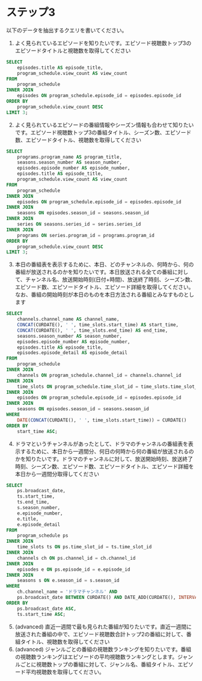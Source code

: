 # ステップ3
以下のデータを抽出するクエリを書いてください。

1. よく見られているエピソードを知りたいです。エピソード視聴数トップ3のエピソードタイトルと視聴数を取得してください
```sql
SELECT
    episodes.title AS episode_title,
    program_schedule.view_count AS view_count
FROM
    program_schedule
INNER JOIN
    episodes ON program_schedule.episode_id = episodes.episode_id
ORDER BY
    program_schedule.view_count DESC
LIMIT 3;
```
2. よく見られているエピソードの番組情報やシーズン情報も合わせて知りたいです。エピソード視聴数トップ3の番組タイトル、シーズン数、エピソード数、エピソードタイトル、視聴数を取得してください
```sql
SELECT
    programs.program_name AS program_title,
    seasons.season_number AS season_number,
    episodes.episode_number AS episode_number,
    episodes.title AS episode_title,
    program_schedule.view_count AS view_count
FROM
    program_schedule
INNER JOIN
    episodes ON program_schedule.episode_id = episodes.episode_id
INNER JOIN
    seasons ON episodes.season_id = seasons.season_id
INNER JOIN
    series ON seasons.series_id = series.series_id
INNER JOIN
    programs ON series.program_id = programs.program_id
ORDER BY
    program_schedule.view_count DESC
LIMIT 3;
```
3. 本日の番組表を表示するために、本日、どのチャンネルの、何時から、何の番組が放送されるのかを知りたいです。本日放送される全ての番組に対して、チャンネル名、放送開始時刻(日付+時間)、放送終了時刻、シーズン数、エピソード数、エピソードタイトル、エピソード詳細を取得してください。なお、番組の開始時刻が本日のものを本日方法される番組とみなすものとします
```sql
SELECT
    channels.channel_name AS channel_name,
    CONCAT(CURDATE(), ' ', time_slots.start_time) AS start_time,
    CONCAT(CURDATE(), ' ', time_slots.end_time) AS end_time,
    seasons.season_number AS season_number,
    episodes.episode_number AS episode_number,
    episodes.title AS episode_title,
    episodes.episode_detail AS episode_detail
FROM
    program_schedule
INNER JOIN
    channels ON program_schedule.channel_id = channels.channel_id
INNER JOIN
    time_slots ON program_schedule.time_slot_id = time_slots.time_slot_id
INNER JOIN
    episodes ON program_schedule.episode_id = episodes.episode_id
INNER JOIN
    seasons ON episodes.season_id = seasons.season_id
WHERE
    DATE(CONCAT(CURDATE(), ' ', time_slots.start_time)) = CURDATE()
ORDER BY
    start_time ASC;
```
4. ドラマというチャンネルがあったとして、ドラマのチャンネルの番組表を表示するために、本日から一週間分、何日の何時から何の番組が放送されるのかを知りたいです。ドラマのチャンネルに対して、放送開始時刻、放送終了時刻、シーズン数、エピソード数、エピソードタイトル、エピソード詳細を本日から一週間分取得してください
```sql
SELECT
    ps.broadcast_date,
    ts.start_time,
    ts.end_time,
    s.season_number,
    e.episode_number,
    e.title,
    e.episode_detail
FROM
    program_schedule ps
INNER JOIN
    time_slots ts ON ps.time_slot_id = ts.time_slot_id
INNER JOIN
    channels ch ON ps.channel_id = ch.channel_id
INNER JOIN
    episodes e ON ps.episode_id = e.episode_id
INNER JOIN
    seasons s ON e.season_id = s.season_id
WHERE
    ch.channel_name = 'ドラマチャンネル' AND
    ps.broadcast_date BETWEEN CURDATE() AND DATE_ADD(CURDATE(), INTERVAL 7 DAY)
ORDER BY
    ps.broadcast_date ASC,
    ts.start_time ASC;
```
5. (advanced) 直近一週間で最も見られた番組が知りたいです。直近一週間に放送された番組の中で、エピソード視聴数合計トップ2の番組に対して、番組タイトル、視聴数を取得してください
6. (advanced) ジャンルごとの番組の視聴数ランキングを知りたいです。番組の視聴数ランキングはエピソードの平均視聴数ランキングとします。ジャンルごとに視聴数トップの番組に対して、ジャンル名、番組タイトル、エピソード平均視聴数を取得してください。
